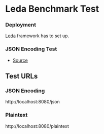 # Leda  Benchmark Test


### Deployment

[Leda](https://github.com/sergeyzavadski/leda) framework has to set up. 
        
    
### JSON Encoding Test

* [Source](app.lua)    


## Test URLs
### JSON Encoding 

http://localhost:8080/json



### Plaintext 

http://localhost:8080/plaintext
